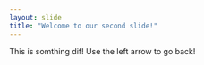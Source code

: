 ```yaml
---
layout: slide
title: "Welcome to our second slide!"
---
```

This is somthing dif!
Use the left arrow to go back!
